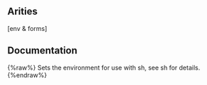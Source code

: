 ## Arities
[env & forms]

## Documentation
{%raw%}
Sets the environment for use with sh, see sh for details.
{%endraw%}
